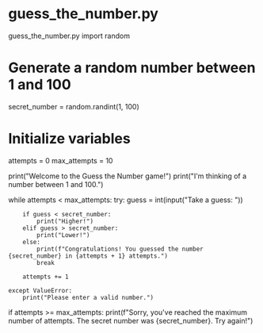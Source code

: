 # guess_the_number.py
guess_the_number.py
import random

# Generate a random number between 1 and 100
secret_number = random.randint(1, 100)

# Initialize variables
attempts = 0
max_attempts = 10

print("Welcome to the Guess the Number game!")
print("I'm thinking of a number between 1 and 100.")

while attempts < max_attempts:
    try:
        guess = int(input("Take a guess: "))

        if guess < secret_number:
            print("Higher!")
        elif guess > secret_number:
            print("Lower!")
        else:
            print(f"Congratulations! You guessed the number {secret_number} in {attempts + 1} attempts.")
            break

        attempts += 1

    except ValueError:
        print("Please enter a valid number.")

if attempts >= max_attempts:
    print(f"Sorry, you've reached the maximum number of attempts. The secret number was {secret_number}. Try again!")

